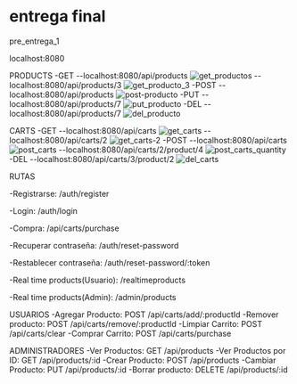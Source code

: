 # entrega final
pre_entrega_1

localhost:8080

PRODUCTS
-GET
--localhost:8080/api/products
![get_productos](https://github.com/user-attachments/assets/fd01c71e-23f7-455b-9a03-bf78e73c088c)
--localhost:8080/api/products/3
![get_producto_3](https://github.com/user-attachments/assets/7532c899-0b18-4c04-9d07-4426f07ced81)
-POST
--localhost:8080/api/products
![post-producto](https://github.com/user-attachments/assets/2d73a133-58bd-4e62-a8e4-f3aa1ef66ece)
-PUT
--localhost:8080/api/products/7
![put_producto](https://github.com/user-attachments/assets/9a2cb11b-1015-4ec4-9571-013fd83ce224)
-DEL
--localhost:8080/api/products/7
![del_producto](https://github.com/user-attachments/assets/fb83f7de-74a2-45a2-9ea0-78daf41fa807)

CARTS
-GET 
--localhost:8080/api/carts
![get_carts](https://github.com/user-attachments/assets/02460782-b7d5-49af-bd9b-34cdf27977aa)
--localhost:8080/api/carts/2
![get_carts-2](https://github.com/user-attachments/assets/fcfb8e39-5d1b-44af-a5d1-a27190f6dc9a)
-POST
--localhost:8080/api/carts
![post_carts](https://github.com/user-attachments/assets/cb7284fc-00cf-46ca-89c5-dc0d78968739)
--localhost:8080/api/carts/2/product/4
![post_carts_quantity](https://github.com/user-attachments/assets/08d2828e-28c0-42d0-80c5-f40c5e3807f3)
-DEL
--localhost:8080/api/carts/3/product/2
![del_carts](https://github.com/user-attachments/assets/fc5f109e-359a-4f38-82cc-03fb32ec2fc9)

RUTAS

-Registrarse:                 /auth/register

-Login:                       /auth/login

-Compra:                      /api/carts/purchase

-Recuperar contraseña:        /auth/reset-password

-Restablecer contraseña:      /auth/reset-password/:token

-Real time products(Usuario): /realtimeproducts

-Real time products(Admin):   /admin/products

USUARIOS
-Agregar Producto:  POST /api/carts/add/:productId
-Remover producto:  POST /api/carts/remove/:productId
-Limpiar Carrito:   POST /api/carts/clear
-Comprar Carrito:   POST /api/carts/purchase

ADMINISTRADORES
-Ver Productos:          GET /api/products
-Ver Productos por ID:   GET /api/products/:id
-Crear Producto:         POST /api/products
-Cambiar Producto:       PUT /api/products/:id
-Borrar producto:        DELETE /api/products/:id
